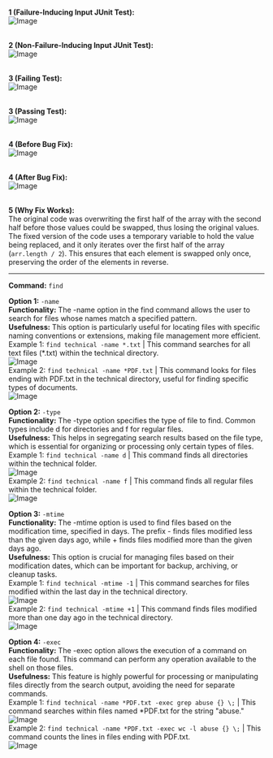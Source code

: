 <br>**1 (Failure-Inducing Input JUnit Test):**
<br>![Image](lab3pic1.png)

<br>**2 (Non-Failure-Inducing Input JUnit Test):**
<br>![Image](lab3pic2.png)

<br>**3 (Failing Test):**
<br>![Image](lab3pic5.png)

<br>**3 (Passing Test):**
<br>![Image](lab3pic6.png)

<br>**4 (Before Bug Fix):**
<br>![Image](lab3pic3.png)

<br>**4 (After Bug Fix):**
<br>![Image](lab3pic4.png)

<br>**5 (Why Fix Works):**
<br>
The original code was overwriting the first half of the array with the second half before those values could be swapped, thus losing the original values. The fixed version of the code uses a temporary variable to hold the value being replaced, and it only iterates over the first half of the array (`arr.length / 2`). This ensures that each element is swapped only once, preserving the order of the elements in reverse.

____________________________________________________________________________________________________________________________________________________________________________

**Command:** `find`

**Option 1:** `-name`
<br>**Functionality:** The -name option in the find command allows the user to search for files whose names match a specified pattern.
<br>**Usefulness:** This option is particularly useful for locating files with specific naming conventions or extensions, making file management more efficient.
<br>Example 1: `find technical -name *.txt` | This command searches for all text files (*.txt) within the technical directory.
<br>![Image](lab3cmdpic1.png)
<br>Example 2: `find technical -name *PDF.txt` | This command looks for files ending with PDF.txt in the technical directory, useful for finding specific types of documents.
<br>![Image](lab3cmdpic2.png)

**Option 2:** `-type`
<br>**Functionality:** The -type option specifies the type of file to find. Common types include d for directories and f for regular files.
<br>**Usefulness:** This helps in segregating search results based on the file type, which is essential for organizing or processing only certain types of files.
<br>Example 1: `find technical -name d` | This command finds all directories within the technical folder.
<br>![Image](lab3cmdpic3.png)
<br>Example 2: `find technical -name f` | This command finds all regular files within the technical folder.
<br>![Image](lab3cmdpic4.png)

**Option 3:** `-mtime`
<br>**Functionality:** The -mtime option is used to find files based on the modification time, specified in days. The prefix - finds files modified less than the given days ago, while + finds files modified more than the given days ago.
<br>**Usefulness:** This option is crucial for managing files based on their modification dates, which can be important for backup, archiving, or cleanup tasks.
<br>Example 1: `find technical -mtime -1` | This command searches for files modified within the last day in the technical directory.
<br>![Image](lab3cmdpic5.png)
<br>Example 2: `find technical -mtime +1` | This command finds files modified more than one day ago in the technical directory.
<br>![Image](lab3cmdpic6.png)

**Option 4:** `-exec`
<br>**Functionality:** The -exec option allows the execution of a command on each file found. This command can perform any operation available to the shell on those files.
<br>**Usefulness:** This feature is highly powerful for processing or manipulating files directly from the search output, avoiding the need for separate commands.
<br>Example 1: `find technical -name *PDF.txt -exec grep abuse {} \;` | This command searches within files named *PDF.txt for the string "abuse."
<br>![Image](lab3cmdpic7.png)
<br>Example 2: `find technical -name *PDF.txt -exec wc -l abuse {} \;` | This command counts the lines in files ending with PDF.txt.
<br>![Image](lab3cmdpic8.png)
